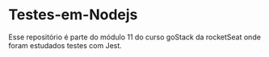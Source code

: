 # Testes-em-Nodejs
Esse repositório é parte do módulo 11 do curso goStack da rocketSeat onde foram estudados testes com Jest.
